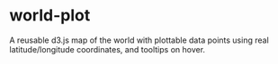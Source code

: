 # world-plot
A reusable d3.js map of the world with plottable data points using real latitude/longitude coordinates, and tooltips on hover.
